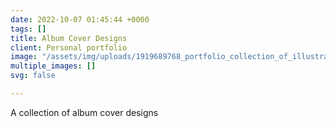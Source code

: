 ```yaml
---
date: 2022-10-07 01:45:44 +0000
tags: []
title: Album Cover Designs
client: Personal portfolio
image: "/assets/img/uploads/1919689768_portfolio_collection_of_illustrated_album_covers_by_a_world_famous_graphic_designer.png"
multiple_images: []
svg: false

---
```

A collection of album cover designs